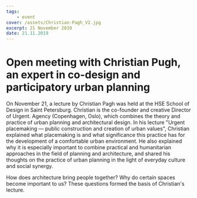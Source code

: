 ```yaml
---
tags:
    - event
cover: /assets/Christian-Pagh_V2.jpg
excerpt: 21 November 2019
date: 21.11.2019
---
```


# Open meeting with Christian Pugh, an expert in co-design and participatory urban planning

On November 21, a lecture by Christian Pagh was held at the HSE School of Design in Saint Petersburg. Christian is the co-founder and creative Director of Urgent. Agency (Copenhagen, Oslo), which combines the theory and practice of urban planning and architectural design. In his lecture "Urgent placemaking — public construction and creation of urban values", Christian explained what placemaking is and what significance this practice has for the development of a comfortable urban environment. He also explained why it is especially important to combine practical and humanitarian approaches in the field of planning and architecture, and shared his thoughts on the practice of urban planning in the light of everyday culture and social synergy.

How does architecture bring people together? Why do certain spaces become important to us? These questions formed the basis of Christian's lecture.
